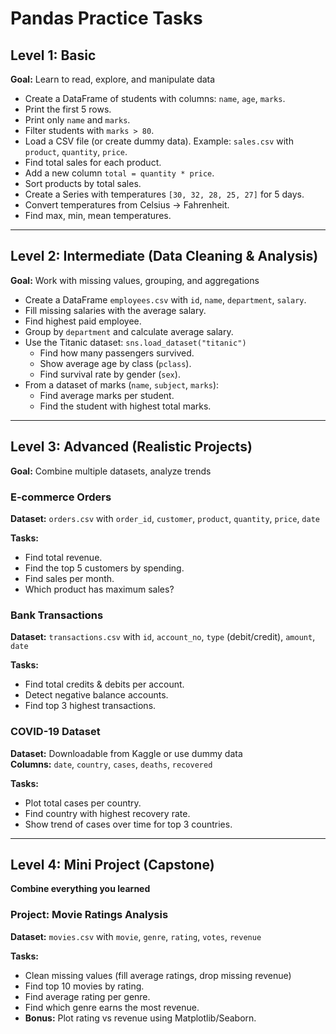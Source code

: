# Pandas Practice Tasks

## Level 1: Basic
**Goal:** Learn to read, explore, and manipulate data

- Create a DataFrame of students with columns: `name`, `age`, `marks`.
- Print the first 5 rows.
- Print only `name` and `marks`.
- Filter students with `marks > 80`.
- Load a CSV file (or create dummy data). Example: `sales.csv` with `product`, `quantity`, `price`.
- Find total sales for each product.
- Add a new column `total = quantity * price`.
- Sort products by total sales.
- Create a Series with temperatures `[30, 32, 28, 25, 27]` for 5 days.
- Convert temperatures from Celsius → Fahrenheit.
- Find max, min, mean temperatures.

---

## Level 2: Intermediate (Data Cleaning & Analysis)
**Goal:** Work with missing values, grouping, and aggregations

- Create a DataFrame `employees.csv` with `id`, `name`, `department`, `salary`.
- Fill missing salaries with the average salary.
- Find highest paid employee.
- Group by `department` and calculate average salary.
- Use the Titanic dataset: `sns.load_dataset("titanic")`
  - Find how many passengers survived.
  - Show average age by class (`pclass`).
  - Find survival rate by gender (`sex`).
- From a dataset of marks (`name`, `subject`, `marks`):
  - Find average marks per student.
  - Find the student with highest total marks.

---

## Level 3: Advanced (Realistic Projects)
**Goal:** Combine multiple datasets, analyze trends

### E-commerce Orders
**Dataset:** `orders.csv` with `order_id`, `customer`, `product`, `quantity`, `price`, `date`

**Tasks:**
- Find total revenue.
- Find the top 5 customers by spending.
- Find sales per month.
- Which product has maximum sales?

### Bank Transactions
**Dataset:** `transactions.csv` with `id`, `account_no`, `type` (debit/credit), `amount`, `date`

**Tasks:**
- Find total credits & debits per account.
- Detect negative balance accounts.
- Find top 3 highest transactions.

### COVID-19 Dataset
**Dataset:** Downloadable from Kaggle or use dummy data  
**Columns:** `date`, `country`, `cases`, `deaths`, `recovered`

**Tasks:**
- Plot total cases per country.
- Find country with highest recovery rate.
- Show trend of cases over time for top 3 countries.

---

## Level 4: Mini Project (Capstone)
**Combine everything you learned**

### Project: Movie Ratings Analysis
**Dataset:** `movies.csv` with `movie`, `genre`, `rating`, `votes`, `revenue`

**Tasks:**
- Clean missing values (fill average ratings, drop missing revenue)
- Find top 10 movies by rating.
- Find average rating per genre.
- Find which genre earns the most revenue.
- **Bonus:** Plot rating vs revenue using Matplotlib/Seaborn.
